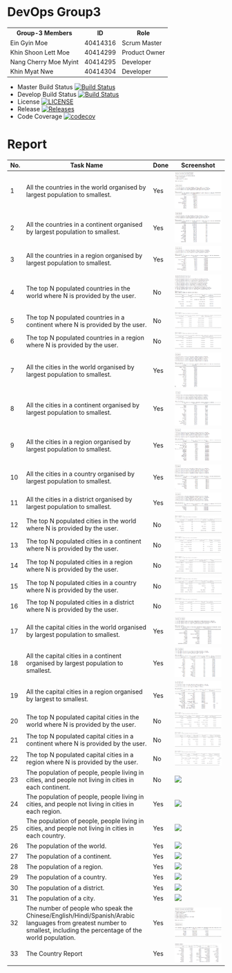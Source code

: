 # DevOps Group3
<!DOCTYPE html>
<html>
<head></head>
<body>
<table>
  <tr>
    <th>Group-3 Members</th>
    <th>ID</th>
    <th>Role</th>
  </tr>
  <tr>
    <td>Ein Gyin Moe</td>
    <td>40414316</td>
    <td>Scrum Master</td>
  </tr>
   <tr>
    <td>Khin Shoon Lett Moe</td>
    <td>40414299</td>
    <td>Product Owner</td>
  </tr>
   <tr>
    <td>Nang Cherry Moe Myint</td>
    <td>40414295</td>
    <td>Developer</td>
  </tr>
   <tr>
    <td>Khin Myat Nwe</td>
    <td>40414304</td>
    <td>Developer</td>
    </tr> </table>
 
</body>
</html>

- Master Build Status [![Build Status](https://travis-ci.org/EinGyinMoe/Group3.svg?branch=master)](https://travis-ci.org/EinGyinMoe/Group3)
- Develop Build Status [![Build Status](https://travis-ci.org/EinGyinMoe/Group3.svg?branch=develop)](https://travis-ci.org/EinGyinMoe/Group3)
- License [![LICENSE](https://img.shields.io/github/license/EinGyinMoe/Group3.svg?style=flat-square)](https://github.com/EinGyinMoe/Group3/blob/master/LICENSE)
- Release [![Releases](https://img.shields.io/github/release/EinGyinMoe/Group3/all.svg?style=flat-square)](https://github.com/EinGyinMoe/Group3/releases)
- Code Coverage [![codecov](https://codecov.io/gh/EinGyinMoe/Group3/branch/master/graph/badge.svg)](https://codecov.io/gh/EinGyinMoe/Group3)

# Report 
| No. | Task Name | Done | Screenshot |
| --- | --- | --- | --- |
| 1 | All the countries in the world organised by largest population to smallest. | Yes | ![](Screenshots/Option_1_Country_world.png) |
| 2 | All the countries in a continent organised by largest population to smallest. | Yes | ![](Screenshots/Option_2_Country_Continent.png) |
| 3 | All the countries in a region organised by largest population to smallest. | Yes | ![](Screenshots/Option_3_Country_Region.png) |
| 4 | The top N populated countries in the world where N is provided by the user. | No | ![](Screenshots/Input_Countries_world.png) |
| 5 | The top N populated countries in a continent where N is provided by the user. | No | ![](Screenshots/Option_2.png) |
| 6 | The top N populated countries in a region where N is provided by the user. | No | ![](Screenshots/Option_3.png) |
| 7 | All the cities in the world organised by largest population to smallest. | Yes | ![](Screenshots/Option_1_City_world.png) |
| 8 | All the cities in a continent organised by largest population to smallest. | Yes | ![](Screenshots/Option_2_City_Continent.PNG) |
| 9 | All the cities in a region organised by largest population to smallest. | Yes | ![](Screenshots/Option_3_City_Region.png) |
| 10 | All the cities in a country organised by largest population to smallest. | Yes | ![](Screenshots/Option_4_City_Country.PNG) |
| 11 | All the cities in a district organised by largest population to smallest. | Yes | ![](Screenshots/Option_5_City_District.PNG) |
| 12 | The top N populated cities in the world where N is provided by the user. | No | ![](Screenshots/Option_4.png) |
| 13 | The top N populated cities in a continent where N is provided by the user. | No | ![](Screenshots/Option_5.png) |
| 14 | The top N populated cities in a region where N is provided by the user. | No | ![](Screenshots/Option_6.png) |
| 15 | The top N populated cities in a country where N is provided by the user. | No | ![](Screenshots/Option_7.png) |
| 16 | The top N populated cities in a district where N is provided by the user. | No | ![](Screenshots/Option_8.png) |
| 17 | All the capital cities in the world organised by largest population to smallest. | Yes | ![](Screenshots/Option_1_CapitalCity_World.PNG) |
| 18 | All the capital cities in a continent organised by largest population to smallest. | Yes | ![](Screenshots/Option_2_CapitalCity_Continent.PNG) |
| 19 | All the capital cities in a region organised by largest to smallest. | Yes | ![](Screenshots/Option_3_CapitalCity_Region.PNG) |
| 20 | The top N populated capital cities in the world where N is provided by the user. | No | ![](Screenshots/Option_9.png) |
| 21 | The top N populated capital cities in a continent where N is provided by the user. | No | ![](Screenshots/Option_10.PNG) |
| 22 | The top N populated capital cities in a region where N is provided by the user. | No | ![](Screenshots/Option_11.PNG) |
| 23 | The population of people, people living in cities, and people not living in cities in each continent. | No | ![](Screenshots/3.png) |
| 24 | The population of people, people living in cities, and people not living in cities in each region. | Yes | ![](Screenshots/3.png) |
| 25 | The population of people, people living in cities, and people not living in cities in each country. | Yes | ![](Screenshots/3.png) |
| 26 | The population of the world. | Yes | ![](Screenshots/3.png) |
| 27 | The population of a continent. | Yes | ![](Screenshots/3.png) |
| 28 | The population of a region. | Yes | ![](Screenshots/3.png) |
| 29 | The population of a country. | Yes | ![](Screenshots/3.png) |
| 30 | The population of a district. | Yes | ![](Screenshots/city_1.PNG) |
| 31 | The population of a city. | Yes | ![](Screenshots/city_1.PNG) |
| 32 | The number of people who speak the Chinese/English/Hindi/Spanish/Arabic languages from greatest number to smallest, including the percentage of the world population. | Yes | ![](Screenshots/language_popu.png) |
| 33 | The Country Report | Yes | ![](Screenshots/10_Country_Report.PNG) |